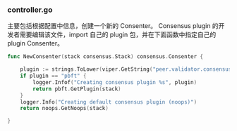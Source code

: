 ### controller.go

主要包括根据配置中信息，创建一个新的 Consenter。
Consensus plugin 的开发者需要编辑该文件，import 自己的 plugin 包，并在下面函数中指定自己的 plugin Consenter。

```go
func NewConsenter(stack consensus.Stack) consensus.Consenter {

	plugin := strings.ToLower(viper.GetString("peer.validator.consensus.plugin"))
	if plugin == "pbft" {
		logger.Infof("Creating consensus plugin %s", plugin)
		return pbft.GetPlugin(stack)
	}
	logger.Info("Creating default consensus plugin (noops)")
	return noops.GetNoops(stack)

}
```